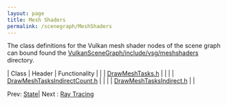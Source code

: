 ```yaml
---
layout: page
title: Mesh Shaders
permalink: /scenegraph/MeshShaders
---
```


The class definitions for the Vulkan mesh shader nodes of the scene graph can bound found the [VulkanSceneGraph/include/vsg/meshshaders](https://github.com/vsg-dev/VulkanSceneGraph/blob/master/include/vsg/meshshaders/) directory.

| Class | Header | Functionality |
| | [DrawMeshTasks.h](https://github.com/vsg-dev/VulkanSceneGraph/blob/master/include/vsg/meshshaders/) | |
| | [DrawMeshTasksIndirectCount.h](https://github.com/vsg-dev/VulkanSceneGraph/blob/master/include/vsg/meshshaders/) | |
| | [DrawMeshTasksIndirect.h](https://github.com/vsg-dev/VulkanSceneGraph/blob/master/include/vsg/commands/) | |

Prev: [State](State.md)| Next : [Ray Tracing](RayTracing.md)

